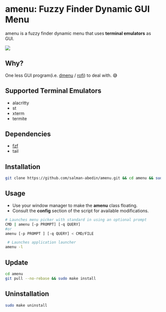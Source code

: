 # amenu: Fuzzy Finder Dynamic GUI Menu

amenu is a fuzzy finder dynamic menu that uses **terminal emulators** as GUI.

![](https://gitlab.com/salman-abedin/assets/-/raw/master/amenu.gif)

## Why?

One less GUI program(i.e.
[dmenu](https://tools.suckless.org/dmenu/)
/
[rofi](https://github.com/davatorium/rofi))
to deal with. 😅

## Supported Terminal Emulators

- alacritty
- st
- xterm
- termite

## Dependencies

- [fzf](https://github.com/junegunn/fzf)
- tail

## Installation

```sh
git clone https://github.com/salman-abedin/amenu.git && cd amenu && sudo make install
```

## Usage

- Use your window manager to make the **amenu** class floating.
- Consult the **config** section of the script for available modifications.

```sh
# Launches menu picker with standard in using an optional prompt
CMD | amenu [-p PROMPT] [-q QUERY]
#or
amenu [-p PROMPT ] [-q QUERY] < CMD/FILE

 # Launches application launcher
amenu -l
```

## Update

```sh
cd amenu
git pull --no-rebase && sudo make install
```

## Uninstallation

```sh
sudo make uninstall
```
